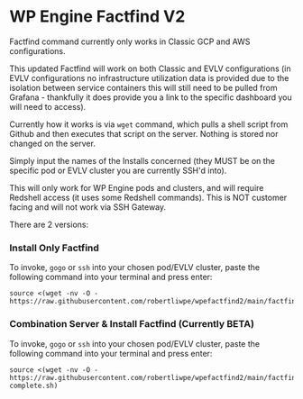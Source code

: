 # WP Engine Factfind V2

Factfind command currently only works in Classic GCP and AWS configurations.

This updated Factfind will work on both Classic and EVLV configurations (in EVLV configurations no infrastructure utilization data is provided due to the isolation between service containers this will still need to be pulled from Grafana - thankfully it does provide you a link to the specific dashboard you will need to access).

Currently how it works is via `wget` command, which pulls a shell script from Github and then executes that script on the server. Nothing is stored nor changed on the server.

Simply input the names of the Installs concerned (they MUST be on the specific pod or EVLV cluster you are currently SSH'd into).

This will only work for WP Engine pods and clusters, and will require Redshell access (it uses some Redshell commands). This is NOT customer facing and will not work via SSH Gateway.

There are 2 versions:

### Install Only Factfind

To invoke, `gogo` or `ssh` into your chosen pod/EVLV cluster, paste the following command into your terminal and press enter:

```
source <(wget -nv -O - https://raw.githubusercontent.com/robertliwpe/wpefactfind2/main/factfind2.sh)
```

### Combination Server & Install Factfind (Currently BETA)

To invoke, `gogo` or `ssh` into your chosen pod/EVLV cluster, paste the following command into your terminal and press enter:

```
source <(wget -nv -O - https://raw.githubusercontent.com/robertliwpe/wpefactfind2/main/factfind2-complete.sh)
```